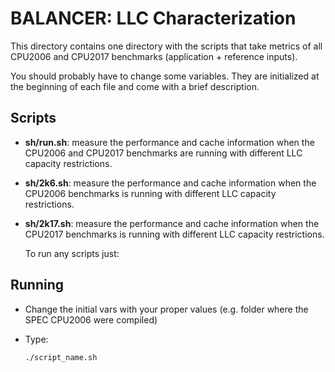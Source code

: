 # BALANCER: LLC Characterization

This directory contains one directory with the scripts that take metrics of
all CPU2006 and CPU2017 benchmarks (application + reference inputs).

You should probably have to change some variables. 
They are initialized at the beginning of each file and come with a brief description.

## Scripts

* **sh/run.sh**: measure the performance and cache information when the
  CPU2006 and CPU2017 benchmarks are running with different LLC capacity 
  restrictions.
* **sh/2k6.sh**: measure the performance and cache information when the
  CPU2006 benchmarks is running with different LLC capacity restrictions.
* **sh/2k17.sh**: measure the performance and cache information when the
  CPU2017 benchmarks is running with different LLC capacity restrictions.

  To run any scripts just:

## Running

* Change the initial vars with your proper values (e.g. folder where the SPEC CPU2006 were compiled)
* Type:

    ```Bash
    ./script_name.sh
    ```

